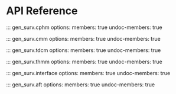 # API Reference

::: gen_surv.cphm
    options:
      members: true
      undoc-members: true

::: gen_surv.cmm
    options:
      members: true
      undoc-members: true

::: gen_surv.tdcm
    options:
      members: true
      undoc-members: true

::: gen_surv.thmm
    options:
      members: true
      undoc-members: true

::: gen_surv.interface
    options:
      members: true
      undoc-members: true

::: gen_surv.aft
    options:
      members: true
      undoc-members: true
